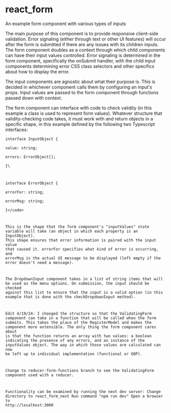 # react_form
An example form component with various types of inputs

The main purpose of this component is to provide responsive client-side validation. Error signaling (either through text or other UI features) will occur after the form is submitted if there are any issues with its children inputs. The form component doubles as a context through which child components can have their input values controlled. Error signaling is determined in the form component, specifically the onSubmit handler, with the child input components determining error CSS class selectors and other specifics about how to display the error.

The input components are agnostic about what their purpose is. This is decided in whichever component calls them by configuring an input's props. Input values are passed to the form component through functions passed down with context.

The form component can interface with code to check validity (in this example a class is used to represent form values). Whatever structure that validity-checking code takes, it must work with and return objects in a specific shape, in this example defined by the following two Typescript interfaces:

<code>interface InputObject {\
    value: string;\
    errors: ErrorObject[];\
}\

interface ErrorObject {\
    errorFor: string;\
    errorMsg: string;\
}\</code>

This is the shape that the form component's "inputValues" state variable will take (an object in which each property is an InputObject).
This shape ensures that error information is paired with the input value that caused it. errorFor specifies what kind of error is occurring, and errorMsg is the actual UI message to be displayed (left empty if the error doesn't need a message).

The DropdownInput component takes in a list of string items that will be used as the menu options. On submission, the input should be checked against this list to ensure that the input is a valid option (in this example that is done with the checkDropdownInput method).

Edit 4/19/24:
I changed the structure so that the ValidatingForm component can take in a function that will be called when the form submits. This takes the place of the RegisterModel and makes the component more extensible. The only thing the form component cares about is that the function returns an array with two values: a boolean indicating the presence of any errors, and an instance of the inputValues object. The way in which those values are calculated can now be left up to individual implementation (functional or OOP).

Change to reducer-form-functions branch to see the ValidatingForm component used with a reducer.


Functionality can be examined by running the next dev server:
Change directory to react_form_next
Run command "npm run dev"
Open a browser to http://localhost:3000
